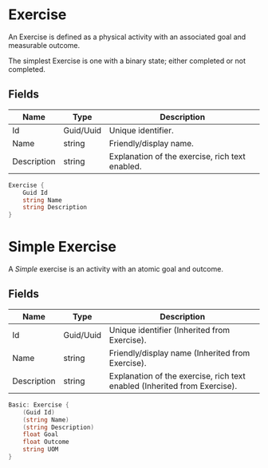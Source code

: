 # Exercise

An Exercise is defined as a physical activity with an associated goal and measurable outcome.

The simplest Exercise is one with a binary state; either completed or not completed.

## Fields

Name | Type | Description
--- | --- | ---
Id | Guid/Uuid | Unique identifier.
Name | string | Friendly/display name.
Description | string | Explanation of the exercise, rich text enabled.

```c#
Exercise {
    Guid Id
    string Name
    string Description
}
```
# Simple Exercise

A *Simple* exercise is an activity with an atomic goal and outcome.

## Fields

Name | Type | Description
--- | --- | ---
Id | Guid/Uuid | Unique identifier (Inherited from Exercise).
Name | string | Friendly/display name  (Inherited from Exercise).
Description | string | Explanation of the exercise, rich text enabled  (Inherited from Exercise).

```c#
Basic: Exercise {
    (Guid Id)
    (string Name)
    (string Description)
    float Goal
    float Outcome
    string UOM
}
```